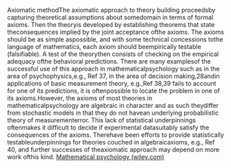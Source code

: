 Axiomatic methodThe axiomatic approach to theory building proceedsby capturing theoretical assumptions about somedomain in terms of formal axioms. Then the theoryis developed by establishing theorems that state theconsequences implied by the joint acceptance ofthe axioms. The axioms should be as simple aspossible, and with some technical concessions tothe language of mathematics, each axiom should beempirically testable (falsifiable). A test of the theorythen consists of checking on the empirical adequacy ofthe behavioral predictions. There are many examplesof the successful use of this approach in mathematicalpsychology such as in the area of psychophysics,e.g., Ref 37, in the area of decision making,28andin applications of basic measurement theory, e.g.,Ref 38,39 fails to account for one of its predictions, it is oftenpossible to locate the problem in one of its axioms.However, the axioms of most theories in mathematicalpsychology are algebraic in character and as such theydiffer from stochastic models in that they do not havean underlying probabilistic theory of measurementerror. This lack of statistical underpinnings oftenmakes it difficult to decide if experimental datasuitably satisfy the consequences of the axioms. Therehave been efforts to provide statistically testableunderpinnings for theories couched in algebraicaxioms, e.g., Ref 40, and further successes of theaxiomatic approach may depend on more work ofthis kind.
[Mathematical psychology (wiley.com)](https://wires.onlinelibrary.wiley.com/doi/epdf/10.1002/wcs.46?saml_referrer)